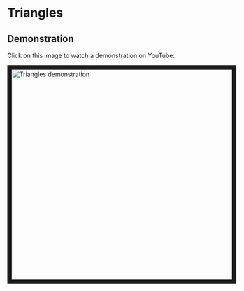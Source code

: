 # Triangles

## Demonstration

Click on this image to watch a demonstration on YouTube:

<a href="http://www.youtube.com/watch?feature=player_embedded&v=038NYlqjPmw
" target="_blank"><img src="http://img.youtube.com/vi/038NYlqjPmw/0.jpg"
alt="Triangles demonstration" width="720" height="480" border="10" /></a>
